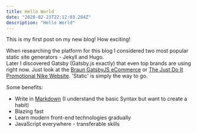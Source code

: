 ```yaml
---
title: Hello World
date: "2020-02-23T22:12:03.284Z"
description: "Hello World"
---
```


This is my first post on my new blog! How exciting!

When researching the platform for this blog I considered two most popular static site generators - Jekyll and Hugo.<br/> 
Later I discovered Gatsby (Gatsby.js exactly) that even top brands are using right now. Just look at the [Braun GatsbyJS eCommerce](https://ca.braun.com/en-ca) or [The Just Do It Promotional Nike Website](https://justdoit.nike.com).
'Static' is simply the way to go.

Some benefits:

- Write in [Markdown](https://www.markdownguide.org/getting-started/)  (I understand the basic Syntax but want to create a habit)
- Blazing fast
- Learn modern front-end technologies gradually
- JavaScript everywhere - transferable skills   
